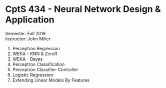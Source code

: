 # CptS 434 - Neural Network Design & Application 
Semester: Fall 2019\
Instructor: John Miller

1. Perceptron Regression
2. WEKA - KNN & ZeroR
3. WEKA - Bayes
4. Perceptron Classification
5. Perceptron Classifier-Controller
6. Logistic Regression
7. Extending Linear Models By Features
